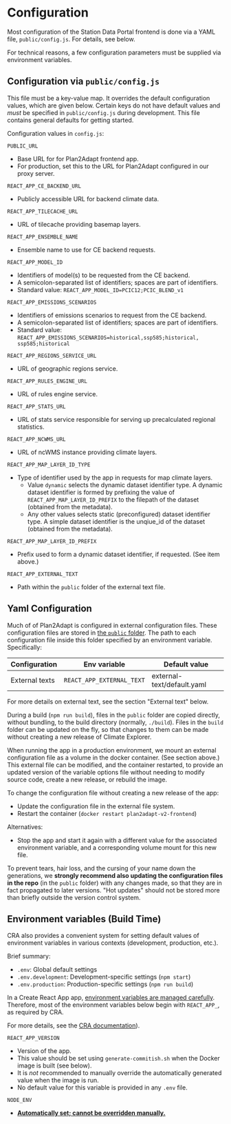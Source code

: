 # Configuration

Most configuration of the Station Data Portal frontend is done via a YAML
file, `public/config.js`. For details, see below.

For technical reasons, a few configuration parameters must be supplied via
environment variables.

## Configuration via `public/config.js`

This file must be a key-value map. It overrides the default configuration
values, which are given below. Certain keys do not have default values and
_must_ be specified in `public/config.js` during development. This file
contains general defaults for getting started.

Configuration values in `config.js`:

`PUBLIC_URL`

- Base URL for for Plan2Adapt frontend app.
- For production, set this to the URL for Plan2Adapt configured in our proxy
  server.

`REACT_APP_CE_BACKEND_URL`

- Publicly accessible URL for backend climate data.

`REACT_APP_TILECACHE_URL`

- URL of tilecache providing basemap layers.

`REACT_APP_ENSEMBLE_NAME`

- Ensemble name to use for CE backend requests.

`REACT_APP_MODEL_ID`

- Identifiers of model(s) to be requested from the CE backend.
- A semicolon-separated list of identifiers; spaces are part of identifiers.
- Standard value: `REACT_APP_MODEL_ID=PCIC12;PCIC_BLEND_v1`

`REACT_APP_EMISSIONS_SCENARIOS`

- Identifiers of emissions scenarios to request from the CE backend.
- A semicolon-separated list of identifiers; spaces are part of identifiers.
- Standard value: `REACT_APP_EMISSIONS_SCENARIOS=historical,ssp585;historical, ssp585;historical`

`REACT_APP_REGIONS_SERVICE_URL`

- URL of geographic regions service.

`REACT_APP_RULES_ENGINE_URL`

- URL of rules engine service.

`REACT_APP_STATS_URL`

- URL of stats service responsible for serving up precalculated regional statistics.

`REACT_APP_NCWMS_URL`

- URL of ncWMS instance providing climate layers.

`REACT_APP_MAP_LAYER_ID_TYPE`

- Type of identifier used by the app in requests for map climate layers.
  - Value `dynamic` selects the dynamic dataset identifier type.
    A dynamic dataset identifier is formed by prefixing the value of
    `REACT_APP_MAP_LAYER_ID_PREFIX` to the filepath of the dataset
    (obtained from the metadata).
  - Any other values selects static (preconfigured) dataset identifier type.
    A simple dataset identifier is the unqiue_id of the dataset
    (obtained from the metadata).

`REACT_APP_MAP_LAYER_ID_PREFIX`

- Prefix used to form a dynamic dataset identifier, if requested.
  (See item above.)

`REACT_APP_EXTERNAL_TEXT`

- Path within the `public` folder of the external text file.

## Yaml Configuration

Much of of Plan2Adapt is configured in external configuration files.
These configuration files are stored in [the `public` folder](https://facebook.github.io/create-react-app/docs/using-the-public-folder).
The path to each configuration file inside this folder specified by an environment variable.
Specifically:

| Configuration  | Env variable              | Default value              |
| -------------- | ------------------------- | -------------------------- |
| External texts | `REACT_APP_EXTERNAL_TEXT` | external-text/default.yaml |

For more details on external text, see the section "External text" below.

During a build (`npm run build`),
files in the `public` folder are copied directly, without bundling, to the build directory (normally, `./build`).
Files in the `build` folder can be updated on the fly, so that changes to them can be made without creating
a new release of Climate Explorer.

When running the app in a production environment, we mount an external configuration file as a volume
in the docker container. (See section above.)
This external file can be modified, and the container restarted, to provide an updated version of the
variable options file without needing to modify source code, create a new release, or rebuild the image.

To change the configuration file without creating a new release of the app:

- Update the configuration file in the external file system.
- Restart the container (`docker restart plan2adapt-v2-frontend`)

Alternatives:

- Stop the app and start it again with a different value for the
  associated environment variable, and a corresponding volume mount for
  this new file.

To prevent tears, hair loss, and the cursing of your name down the generations,
we **strongly recommend also updating the configuration files
in the repo** (in the `public` folder) with any changes made, so that
they are in fact propagated to later versions. "Hot updates" should not
be stored more than briefly outside the version control system.

## Environment variables (Build Time)

CRA also provides a convenient system for setting default values of  
environment variables in various contexts (development, production, etc.).

Brief summary:

- `.env`: Global default settings
- `.env.development`: Development-specific settings (`npm start`)
- `.env.production`: Production-specific settings (`npm run build`)

In a Create React App app, [environment variables are managed carefully](https://facebook.github.io/create-react-app/docs/adding-custom-environment-variables).
Therefore, most of the environment variables below begin with
`REACT_APP_`, as required by CRA.

For more details, see the
[CRA documentation](https://facebook.github.io/create-react-app/docs/adding-custom-environment-variables)).

`REACT_APP_VERSION`

- Version of the app.
- This value should be set using `generate-commitish.sh` when the Docker image
  is built (see below).
- It is _not_ recommended to manually override the automatically generated
  value when the image is run.
- No default value for this variable is provided in any `.env` file.

`NODE_ENV`

- [**Automatically set; cannot be overridden manually.**](https://facebook.github.io/create-react-app/docs/adding-custom-environment-variables)
